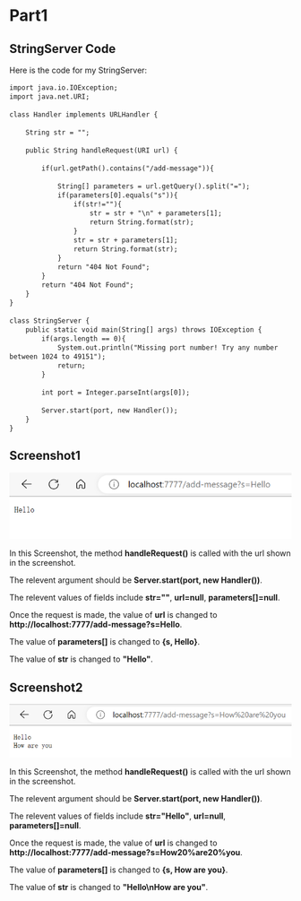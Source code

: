 Part1
=======

StringServer Code
-----

Here is the code for my StringServer:

```
import java.io.IOException;
import java.net.URI;

class Handler implements URLHandler {
    
    String str = "";

    public String handleRequest(URI url) {

        if(url.getPath().contains("/add-message")){
            
            String[] parameters = url.getQuery().split("=");
            if(parameters[0].equals("s")){
                if(str!=""){
                    str = str + "\n" + parameters[1];
                    return String.format(str);
                }
                str = str + parameters[1];
                return String.format(str);
            }
            return "404 Not Found";
        }
        return "404 Not Found";
    }
}

class StringServer {
    public static void main(String[] args) throws IOException {
        if(args.length == 0){
            System.out.println("Missing port number! Try any number between 1024 to 49151");
            return;
        }

        int port = Integer.parseInt(args[0]);

        Server.start(port, new Handler());
    }
}
```

Screenshot1
-----------

![image](screenshot1.png)

In this Screenshot, the method **handleRequest()** is called with the url shown in the screenshot.

The relevent argument should be **Server.start(port, new Handler())**.

The relevent values of fields include **str=""**, **url=null**, **parameters[]=null**.

Once the request is made, the value of **url** is changed to **http://localhost:7777/add-message?s=Hello**.

The value of **parameters[]** is changed to **{s, Hello}**. 

The value of **str** is changed to **"Hello"**.

Screenshot2
-----

![image](screenshot2.png)


In this Screenshot, the method **handleRequest()** is called with the url shown in the screenshot.

The relevent argument should be **Server.start(port, new Handler())**.

The relevent values of fields include **str="Hello"**, **url=null**, **parameters[]=null**.

Once the request is made, the value of **url** is changed to **http://localhost:7777/add-message?s=How20%are20%you**.

The value of **parameters[]** is changed to **{s, How are you}**. 

The value of **str** is changed to **"Hello\nHow are you"**.






























